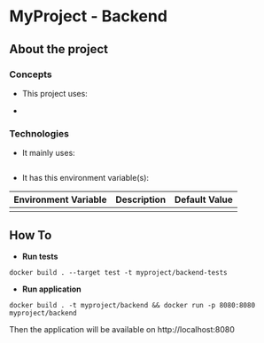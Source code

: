# MyProject - Backend

## About the project ##

### Concepts ###

* This project uses:

- 

### Technologies ###

* It mainly uses:
```
```

* It has this environment variable(s):

| Environment Variable | Description                  | Default Value                                            |
|----------------------|------------------------------|----------------------------------------------------------|
|         |   |   |

## How To ##

* **Run tests**

`docker build . --target test -t myproject/backend-tests`

* **Run application**

`docker build . -t myproject/backend && docker run -p 8080:8080 myproject/backend`

Then the application will be available on http://localhost:8080
